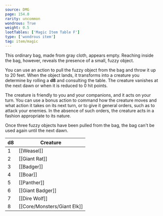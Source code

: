 ```yaml
---
source: DMG
page: 154.0
rarity: uncommon
wondrous: True
weight: 0.5
lootTables: ['Magic Item Table F']
type: ['wondrous item']
tag: item/magic
---
```


This ordinary bag, made from gray cloth, appears empty. Reaching inside the bag, however, reveals the presence of a small, fuzzy object.

You can use an action to pull the fuzzy object from the bag and throw it up to 20 feet. When the object lands, it transforms into a creature you determine by rolling a **d8** and consulting the table. The creature vanishes at the next dawn or when it is reduced to 0 hit points.

The creature is friendly to you and your companions, and it acts on your turn. You can use a bonus action to command how the creature moves and what action it takes on its next turn, or to give it general orders, such as to attack your enemies. In the absence of such orders, the creature acts in a fashion appropriate to its nature.

Once three fuzzy objects have been pulled from the bag, the bag can't be used again until the next dawn.

|**d8**|Creature|
|--|------------|
|1|[[Weasel]]|
|2|[[Giant Rat]]|
|3|[[Badger]]|
|4|[[Boar]]|
|5|[[Panther]]|
|6|[[Giant Badger]]|
|7|[[Dire Wolf]]|
|8|[[Core/Monsters/Giant Elk]]|


